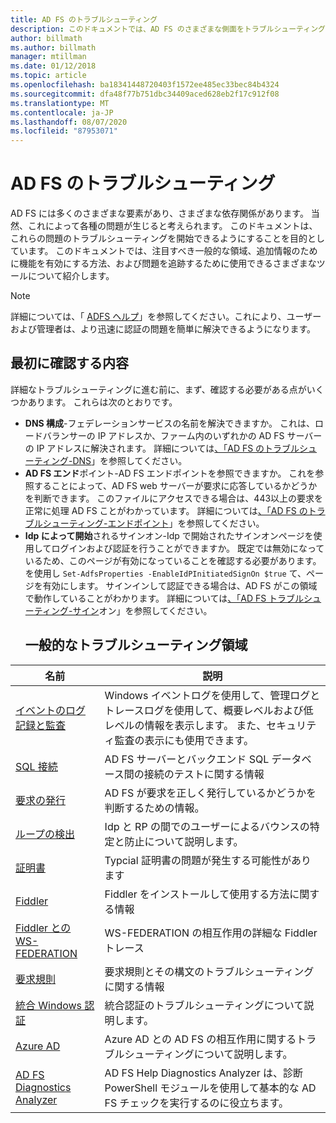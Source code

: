 ```yaml
---
title: AD FS のトラブルシューティング
description: このドキュメントでは、AD FS のさまざまな側面をトラブルシューティングする方法について説明します。
author: billmath
ms.author: billmath
manager: mtillman
ms.date: 01/12/2018
ms.topic: article
ms.openlocfilehash: ba18341448720403f1572ee485ec33bec84b4324
ms.sourcegitcommit: dfa48f77b751dbc34409aced628eb2f17c912f08
ms.translationtype: MT
ms.contentlocale: ja-JP
ms.lasthandoff: 08/07/2020
ms.locfileid: "87953071"
---
```

# <a name="troubleshooting-ad-fs"></a>AD FS のトラブルシューティング
AD FS には多くのさまざまな要素があり、さまざまな依存関係があります。  当然、これによって各種の問題が生じると考えられます。  このドキュメントは、これらの問題のトラブルシューティングを開始できるようにすることを目的としています。  このドキュメントでは、注目すべき一般的な領域、追加情報のために機能を有効にする方法、および問題を追跡するために使用できるさまざまなツールについて紹介します。

>[!NOTE]
>詳細については、「 [ADFS ヘルプ](https://adfshelp.microsoft.com)」を参照してください。これにより、ユーザーおよび管理者は、より迅速に認証の問題を簡単に解決できるようになります。


## <a name="what-to-check-first"></a>最初に確認する内容
詳細なトラブルシューティングに進む前に、まず、確認する必要がある点がいくつかあります。  これらは次のとおりです。
- **DNS 構成**-フェデレーションサービスの名前を解決できますか。  これは、ロードバランサーの IP アドレスか、ファーム内のいずれかの AD FS サーバーの IP アドレスに解決されます。  詳細については[、「AD FS のトラブルシューティング-DNS](ad-fs-tshoot-dns.md)」を参照してください。
- **AD FS エンド**ポイント-AD FS エンドポイントを参照できますか。  これを参照することによって、AD FS web サーバーが要求に応答しているかどうかを判断できます。  このファイルにアクセスできる場合は、443以上の要求を正常に処理 AD FS ことがわかっています。  詳細については[、「AD FS のトラブルシューティング-エンドポイント](ad-fs-tshoot-endpoints.md)」を参照してください。
- **Idp によって開始**されるサインオン-Idp で開始されたサインオンページを使用してログインおよび認証を行うことができますか。  既定では無効になっているため、このページが有効になっていることを確認する必要があります。  を使用し `Set-AdfsProperties -EnableIdPInitiatedSignOn $true` て、ページを有効にします。  サインインして認証できる場合は、AD FS がこの領域で動作していることがわかります。  詳細については[、「AD FS トラブルシューティング-サイン](ad-fs-tshoot-initiatedsignon.md)オン」を参照してください。
  ##  <a name="common-troubleshooting-areas"></a>一般的なトラブルシューティング領域

|名前|説明|
|-----|-----|
|[イベントのログ記録と監査](ad-fs-tshoot-logging.md)|Windows イベントログを使用して、管理ログとトレースログを使用して、概要レベルおよび低レベルの情報を表示します。  また、セキュリティ監査の表示にも使用できます。|
|[SQL 接続](ad-fs-tshoot-sql.md)|AD FS サーバーとバックエンド SQL データベース間の接続のテストに関する情報|
|[要求の発行](ad-fs-tshoot-claims-issuance.md)|AD FS が要求を正しく発行しているかどうかを判断するための情報。|
|[ループの検出](ad-fs-tshoot-loop.md)|Idp と RP の間でのユーザーによるバウンスの特定と防止について説明します。|
|[証明書](ad-fs-tshoot-certs.md)|Typcial 証明書の問題が発生する可能性があります|
|[Fiddler](ad-fs-tshoot-fiddler.md)|Fiddler をインストールして使用する方法に関する情報|
|[Fiddler との WS-FEDERATION](ad-fs-tshoot-fiddler-ws-fed.md)|WS-FEDERATION の相互作用の詳細な Fiddler トレース|
|[要求規則](ad-fs-tshoot-claims-rules.md)|要求規則とその構文のトラブルシューティングに関する情報|
|[統合 Windows 認証](ad-fs-tshoot-iwa.md)|統合認証のトラブルシューティングについて説明します。|
|[Azure AD](ad-fs-tshoot-azure.md)|Azure AD との AD FS の相互作用に関するトラブルシューティングについて説明します。|
|[AD FS Diagnostics Analyzer](ad-fs-diagnostics-analyzer.md)|AD FS Help Diagnostics Analyzer は、診断 PowerShell モジュールを使用して基本的な AD FS チェックを実行するのに役立ちます。